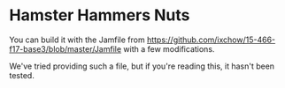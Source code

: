 # Hamster Hammers Nuts

You can build it with the Jamfile from https://github.com/ixchow/15-466-f17-base3/blob/master/Jamfile with a few modifications.

We've tried providing such a file, but if you're reading this, it hasn't been tested. 
